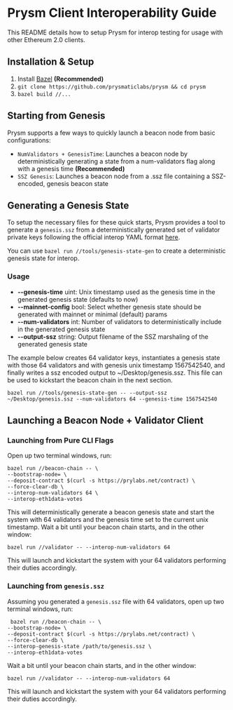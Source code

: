 # Prysm Client Interoperability Guide

This README details how to setup Prysm for interop testing for usage with other Ethereum 2.0 clients.

## Installation & Setup

1. Install [Bazel](https://docs.bazel.build/versions/master/install.html) **(Recommended)**
2. `git clone https://github.com/prysmaticlabs/prysm && cd prysm`
3. `bazel build //...`

## Starting from Genesis

Prysm supports a few ways to quickly launch a beacon node from basic configurations:

- `NumValidators + GenesisTime`: Launches a beacon node by deterministically generating a state from a num-validators flag along with a genesis time **(Recommended)**
- `SSZ Genesis`: Launches a beacon node  from a .ssz file containing a SSZ-encoded, genesis beacon state

## Generating a Genesis State

To setup the necessary files for these quick starts, Prysm provides a tool to generate a `genesis.ssz` from
a deterministically generated set of validator private keys following the official interop YAML format 
[here](https://github.com/ethereum/eth2.0-pm/blob/master/interop/mocked_start).

You can use `bazel run //tools/genesis-state-gen` to create a deterministic genesis state for interop.

### Usage

- **--genesis-time** uint: Unix timestamp used as the genesis time in the generated genesis state (defaults to now)
- **--mainnet-config** bool: Select whether genesis state should be generated with mainnet or minimal (default) params
- **--num-validators** int: Number of validators to deterministically include in the generated genesis state
- **--output-ssz** string: Output filename of the SSZ marshaling of the generated genesis state

The example below creates 64 validator keys, instantiates a genesis state with those 64 validators and with genesis unix timestamp 1567542540,
and finally writes a ssz encoded output to ~/Desktop/genesis.ssz. This file can be used to kickstart the beacon chain in the next section.

```
bazel run //tools/genesis-state-gen -- --output-ssz ~/Desktop/genesis.ssz --num-validators 64 --genesis-time 1567542540
```

## Launching a Beacon Node + Validator Client

### Launching from Pure CLI Flags

Open up two terminal windows, run:

```
bazel run //beacon-chain -- \
--bootstrap-node= \
--deposit-contract $(curl -s https://prylabs.net/contract) \
--force-clear-db \
--interop-num-validators 64 \
--interop-eth1data-votes
```

This will deterministically generate a beacon genesis state and start
the system with 64 validators and the genesis time set to the current unix timestamp.
Wait a bit until your beacon chain starts, and in the other window:

```
bazel run //validator -- --interop-num-validators 64
```

This will launch and kickstart the system with your 64 validators performing their duties accordingly.

### Launching from `genesis.ssz`

Assuming you generated a `genesis.ssz` file with 64 validators, open up two terminal windows, run:

```
 bazel run //beacon-chain -- \
--bootstrap-node= \
--deposit-contract $(curl -s https://prylabs.net/contract) \
--force-clear-db \
--interop-genesis-state /path/to/genesis.ssz \
--interop-eth1data-votes
```

Wait a bit until your beacon chain starts, and in the other window:

```
bazel run //validator -- --interop-num-validators 64
```

This will launch and kickstart the system with your 64 validators performing their duties accordingly.






